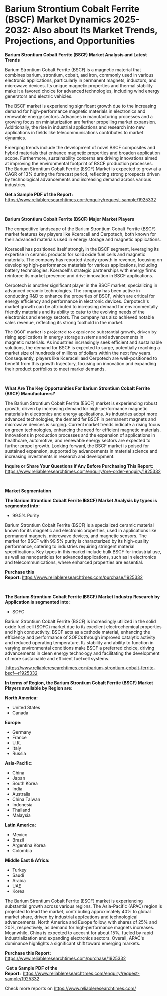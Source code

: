 <p><h1>Barium Strontium Cobalt Ferrite (BSCF) Market Dynamics 2025-2032: Also about Its Market Trends, Projections, and Opportunities</h1></p><p><strong>Barium Strontium Cobalt Ferrite (BSCF) Market Analysis and Latest Trends</strong></p>
<p><p>Barium Strontium Cobalt Ferrite (BSCF) is a magnetic material that combines barium, strontium, cobalt, and iron, commonly used in various electronic applications, particularly in permanent magnets, inductors, and microwave devices. Its unique magnetic properties and thermal stability make it a favored choice for advanced technologies, including wind energy generators and electric vehicles. </p><p>The BSCF market is experiencing significant growth due to the increasing demand for high-performance magnetic materials in electronics and renewable energy sectors. Advances in manufacturing processes and a growing focus on miniaturization are further propelling market expansion. Additionally, the rise in industrial applications and research into new applications in fields like telecommunications contributes to market dynamics.</p><p>Emerging trends include the development of novel BSCF composites and hybrid materials that enhance magnetic properties and broaden application scope. Furthermore, sustainability concerns are driving innovations aimed at improving the environmental footprint of BSCF production processes. The Barium Strontium Cobalt Ferrite (BSCF) Market is expected to grow at a CAGR of 13% during the forecast period, reflecting strong prospects driven by technological advancements and increasing demand across various industries.</p></p>
<p><strong>Get a Sample PDF of the Report:&nbsp;</strong> <a href="https://www.reliableresearchtimes.com/enquiry/request-sample/1925332?utm_campaign=2938&utm_medium=2&utm_source=Github&utm_content=ia&utm_term=28032025&utm_id=barium-strontium-cobalt-ferrite-bscf">https://www.reliableresearchtimes.com/enquiry/request-sample/1925332</a></p>
<p>&nbsp;</p>
<p><strong>Barium Strontium Cobalt Ferrite (BSCF) Major Market Players</strong></p>
<p><p>The competitive landscape of the Barium Strontium Cobalt Ferrite (BSCF) market features key players like Kceracell and Cerpotech, both known for their advanced materials used in energy storage and magnetic applications.</p><p>Kceracell has positioned itself strongly in the BSCF segment, leveraging its expertise in ceramic products for solid oxide fuel cells and magnetic materials. The company has reported steady growth in revenue, focusing on developing high-performance materials for various applications, including battery technologies. Kceracell's strategic partnerships with energy firms reinforce its market presence and drive innovation in BSCF applications.</p><p>Cerpotech is another significant player in the BSCF market, specializing in advanced ceramic technologies. The company has been active in conducting R&D to enhance the properties of BSCF, which are critical for energy efficiency and performance in electronic devices. Cerpotech's market growth can be attributed to increasing demand for environmentally friendly materials and its ability to cater to the evolving needs of the electronics and energy sectors. The company has also achieved notable sales revenue, reflecting its strong foothold in the market.</p><p>The BSCF market is projected to experience substantial growth, driven by rising applications in energy storage systems and advancements in magnetic materials. As industries increasingly seek efficient and sustainable solutions, the demand for BSCF is expected to surge, potentially reaching a market size of hundreds of millions of dollars within the next few years. Consequently, players like Kceracell and Cerpotech are well-positioned to benefit from this growth trajectory, focusing on innovation and expanding their product portfolios to meet market demands.</p></p>
<p>&nbsp;</p>
<p><strong>What Are The Key Opportunities For Barium Strontium Cobalt Ferrite (BSCF) Manufacturers?</strong></p>
<p><p>The Barium Strontium Cobalt Ferrite (BSCF) market is experiencing robust growth, driven by increasing demand for high-performance magnetic materials in electronics and energy applications. As industries adopt more advanced technologies, the demand for BSCF in permanent magnets and microwave devices is surging. Current market trends indicate a rising focus on green technologies, enhancing the need for efficient magnetic materials. Innovations in production processes and the expansion of applications in healthcare, automotive, and renewable energy sectors are expected to further propel growth. Looking forward, the BSCF market is poised for sustained expansion, supported by advancements in material science and increasing investments in research and development.</p></p>
<p><strong>Inquire or Share Your Questions If Any Before Purchasing This Report:</strong> <a href="https://www.reliableresearchtimes.com/enquiry/pre-order-enquiry/1925332?utm_campaign=2938&utm_medium=2&utm_source=Github&utm_content=ia&utm_term=28032025&utm_id=barium-strontium-cobalt-ferrite-bscf">https://www.reliableresearchtimes.com/enquiry/pre-order-enquiry/1925332</a></p>
<p>&nbsp;</p>
<p><strong>Market Segmentation</strong></p>
<p><strong>The Barium Strontium Cobalt Ferrite (BSCF) Market Analysis by types is segmented into:</strong></p>
<p><ul><li>99.5% Purity</li></ul></p>
<p><p>Barium Strontium Cobalt Ferrite (BSCF) is a specialized ceramic material known for its magnetic and electronic properties, used in applications like permanent magnets, microwave devices, and magnetic sensors. The market for BSCF with 99.5% purity is characterized by its high-quality performance, catering to industries requiring stringent material specifications. Key types in this market include bulk BSCF for industrial use, as well as nanoparticles for advanced applications, such as in electronics and telecommunications, where enhanced properties are essential.</p></p>
<p><strong>Purchase this Report:&nbsp;</strong><a href="https://www.reliableresearchtimes.com/purchase/1925332?utm_campaign=2938&utm_medium=2&utm_source=Github&utm_content=ia&utm_term=28032025&utm_id=barium-strontium-cobalt-ferrite-bscf">https://www.reliableresearchtimes.com/purchase/1925332</a></p>
<p>&nbsp;</p>
<p><strong>The Barium Strontium Cobalt Ferrite (BSCF) Market Industry Research by Application is segmented into:</strong></p>
<p><ul><li>SOFC</li></ul></p>
<p><p>Barium Strontium Cobalt Ferrite (BSCF) is increasingly utilized in the solid oxide fuel cell (SOFC) market due to its excellent electrochemical properties and high conductivity. BSCF acts as a cathode material, enhancing the efficiency and performance of SOFCs through improved catalytic activity and reduced operating temperature. Its stability and ability to function in varying environmental conditions make BSCF a preferred choice, driving advancements in clean energy technology and facilitating the development of more sustainable and efficient fuel cell systems.</p></p>
<p><a href="https://www.reliableresearchtimes.com/barium-strontium-cobalt-ferrite-bscf--r1925332?utm_campaign=2938&utm_medium=2&utm_source=Github&utm_content=ia&utm_term=28032025&utm_id=barium-strontium-cobalt-ferrite-bscf">&nbsp;https://www.reliableresearchtimes.com/barium-strontium-cobalt-ferrite-bscf--r1925332</a></p>
<p><strong>In terms of Region, the Barium Strontium Cobalt Ferrite (BSCF) Market Players available by Region are:</strong></p>
<p>
    <p> <strong> North America: </strong>
        <ul>
            <li>United States</li>
            <li>Canada</li>
        </ul>
        </p> 
    <p> <strong> Europe: </strong>
        <ul>
            <li>Germany</li>
            <li>France</li>
            <li>U.K.</li>
            <li>Italy</li>
            <li>Russia</li>
        </ul>
        </p> 
    <p> <strong> Asia-Pacific: </strong>
        <ul>
            <li>China</li>
            <li>Japan</li>
            <li>South Korea</li>
            <li>India</li>
            <li>Australia</li>
            <li>China Taiwan</li>
            <li>Indonesia</li>
            <li>Thailand</li>
            <li>Malaysia</li>
        </ul>
        </p> 
    <p> <strong> Latin America: </strong>
        <ul>
            <li>Mexico</li>
            <li>Brazil</li>
            <li>Argentina Korea</li>
            <li>Colombia</li>
        </ul>
        </p> 
    <p> <strong> Middle East & Africa: </strong>
        <ul>
            <li>Turkey</li>
            <li>Saudi</li>
            <li>Arabia</li>
            <li>UAE</li>
            <li>Korea</li>
        </ul>
    </p>
    </p>
<p><p>The Barium Strontium Cobalt Ferrite (BSCF) market is experiencing substantial growth across various regions. The Asia-Pacific (APAC) region is projected to lead the market, contributing approximately 40% to global market share, driven by industrial applications and technological advancements. North America and Europe follow, with shares of 25% and 20%, respectively, as demand for high-performance magnets increases. Meanwhile, China is expected to account for about 15%, fueled by rapid industrialization and expanding electronics sectors. Overall, APAC's dominance highlights a significant shift toward emerging markets.</p></p>
<p><strong>Purchase this Report: </strong><a href="https://www.reliableresearchtimes.com/purchase/1925332?utm_campaign=2938&utm_medium=2&utm_source=Github&utm_content=ia&utm_term=28032025&utm_id=barium-strontium-cobalt-ferrite-bscf">https://www.reliableresearchtimes.com/purchase/1925332</a></p>
<p>&nbsp;<strong>Get a Sample PDF of the Report:&nbsp;&nbsp;</strong><a href="https://www.reliableresearchtimes.com/enquiry/request-sample/1925332?utm_campaign=2938&utm_medium=2&utm_source=Github&utm_content=ia&utm_term=28032025&utm_id=barium-strontium-cobalt-ferrite-bscf">https://www.reliableresearchtimes.com/enquiry/request-sample/1925332</a></p>
<p><strong></strong></p>
<p>Check more reports on <a href="https://www.reliableresearchtimes.com/?utm_campaign=2938&utm_medium=2&utm_source=Github&utm_content=ia&utm_term=28032025&utm_id=barium-strontium-cobalt-ferrite-bscf">https://www.reliableresearchtimes.com/</a></p>